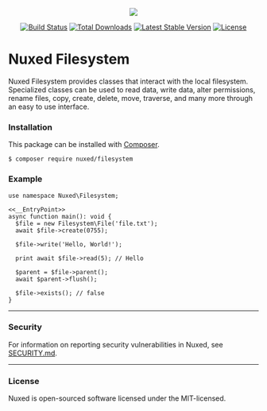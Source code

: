 <p align="center"><img src="https://avatars3.githubusercontent.com/u/45311177?s=200&v=4"></p>

<p align="center">
<a href="https://travis-ci.org/nuxed/filesystem"><img src="https://travis-ci.org/nuxed/filesystem.svg" alt="Build Status"></a>
<a href="https://packagist.org/packages/nuxed/filesystem"><img src="https://poser.pugx.org/nuxed/filesystem/d/total.svg" alt="Total Downloads"></a>
<a href="https://packagist.org/packages/nuxed/filesystem"><img src="https://poser.pugx.org/nuxed/filesystem/v/stable.svg" alt="Latest Stable Version"></a>
<a href="https://packagist.org/packages/nuxed/filesystem"><img src="https://poser.pugx.org/nuxed/filesystem/license.svg" alt="License"></a>
</p>

# Nuxed Filesystem
 
Nuxed Filesystem provides classes that interact with the local filesystem. Specialized classes can be used to read data, write data, alter permissions, rename files, copy, create, delete, move, traverse, and many more through an easy to use interface.

### Installation

This package can be installed with [Composer](https://getcomposer.org).

```console
$ composer require nuxed/filesystem
```

### Example

```hack
use namespace Nuxed\Filesystem;

<<__EntryPoint>>
async function main(): void {
  $file = new Filesystem\File('file.txt');
  await $file->create(0755);

  $file->write('Hello, World!');

  print await $file->read(5); // Hello

  $parent = $file->parent();
  await $parent->flush();

  $file->exists(); // false
}
```

---

### Security

For information on reporting security vulnerabilities in Nuxed, see [SECURITY.md](SECURITY.md).

---

### License

Nuxed is open-sourced software licensed under the MIT-licensed.

